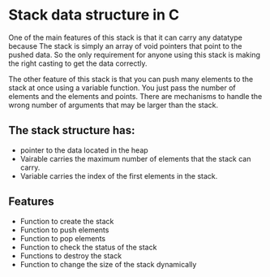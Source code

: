 # Stack data structure in C

One of the main features of this stack is that it can carry any datatype because The stack is simply an array of void pointers that point to the pushed data. So the only requirement for anyone using this stack is making the right casting to get the data correctly.

The other feature of this stack is that you can push many elements to the stack at once using a variable function.
You just pass the number of elements and the elements and points. There are mechanisms to handle the wrong
number of arguments that may be larger than the stack.


## The stack structure has:

- pointer to the data located in the heap
- Vairable carries the maximum number of elements that the stack can carry.
-  Variable carries the index of the first elements in the stack.


## Features

- Function to create the stack
- Function to push elements
- Function to pop elements
- Function to check the status of the stack
- Functions to destroy the stack
- Function to change the size of the stack dynamically
